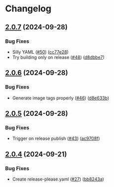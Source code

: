 # Changelog

## [2.0.7](https://github.com/MattKobayashi/amber-alert/compare/v2.0.6...v2.0.7) (2024-09-28)


### Bug Fixes

* Silly YAML ([#50](https://github.com/MattKobayashi/amber-alert/issues/50)) ([cc77e28](https://github.com/MattKobayashi/amber-alert/commit/cc77e280d5c6b84002e3fc1d25de4fb19dcd7928))
* Try building only on release ([#48](https://github.com/MattKobayashi/amber-alert/issues/48)) ([d8dbbe7](https://github.com/MattKobayashi/amber-alert/commit/d8dbbe7b704212afdf116fa18630a96f2a5ec9ce))

## [2.0.6](https://github.com/MattKobayashi/amber-alert/compare/v2.0.5...v2.0.6) (2024-09-28)


### Bug Fixes

* Generate image tags properly ([#46](https://github.com/MattKobayashi/amber-alert/issues/46)) ([d8e633b](https://github.com/MattKobayashi/amber-alert/commit/d8e633bf2d09d1c8c64cff696339d0f3e9fc0326))

## [2.0.5](https://github.com/MattKobayashi/amber-alert/compare/v2.0.4...v2.0.5) (2024-09-28)


### Bug Fixes

* Trigger on release publish ([#43](https://github.com/MattKobayashi/amber-alert/issues/43)) ([ac9708f](https://github.com/MattKobayashi/amber-alert/commit/ac9708f95f39e0ef213897bdacbea6932a50e7db))

## [2.0.4](https://github.com/MattKobayashi/amber-alert/compare/v2.0.3...v2.0.4) (2024-09-21)


### Bug Fixes

* Create release-please.yaml ([#27](https://github.com/MattKobayashi/amber-alert/issues/27)) ([bb8243a](https://github.com/MattKobayashi/amber-alert/commit/bb8243a28bb439846bb11414bcd5cb6e5451dafe))
